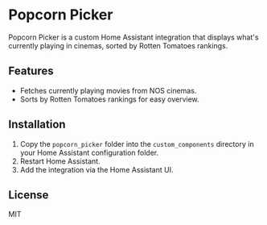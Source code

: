 # Popcorn Picker

Popcorn Picker is a custom Home Assistant integration that displays what's currently playing in cinemas, sorted by Rotten Tomatoes rankings.

## Features
- Fetches currently playing movies from NOS cinemas.
- Sorts by Rotten Tomatoes rankings for easy overview.

## Installation
1. Copy the `popcorn_picker` folder into the `custom_components` directory in your Home Assistant configuration folder.
2. Restart Home Assistant.
3. Add the integration via the Home Assistant UI.

## License
MIT
